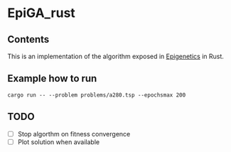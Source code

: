 EpiGA\_rust
==========

Contents
---------

This is an implementation of the algorithm exposed in [Epigenetics](https://www.sciencedirect.com/science/article/pii/S0020025517309921) in Rust.

Example how to run
------------------

`cargo run -- --problem problems/a280.tsp --epochsmax 200`

TODO
----

 - [ ] Stop algorthm on fitness convergence
 - [ ] Plot solution when available
